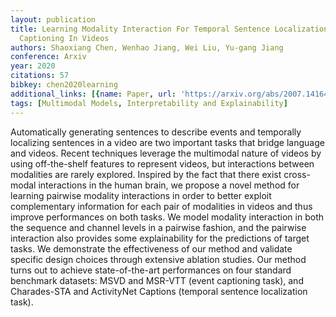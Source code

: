 ```yaml
---
layout: publication
title: Learning Modality Interaction For Temporal Sentence Localization And Event
  Captioning In Videos
authors: Shaoxiang Chen, Wenhao Jiang, Wei Liu, Yu-gang Jiang
conference: Arxiv
year: 2020
citations: 57
bibkey: chen2020learning
additional_links: [{name: Paper, url: 'https://arxiv.org/abs/2007.14164'}]
tags: [Multimodal Models, Interpretability and Explainability]
---
```

Automatically generating sentences to describe events and temporally
localizing sentences in a video are two important tasks that bridge language
and videos. Recent techniques leverage the multimodal nature of videos by using
off-the-shelf features to represent videos, but interactions between modalities
are rarely explored. Inspired by the fact that there exist cross-modal
interactions in the human brain, we propose a novel method for learning
pairwise modality interactions in order to better exploit complementary
information for each pair of modalities in videos and thus improve performances
on both tasks. We model modality interaction in both the sequence and channel
levels in a pairwise fashion, and the pairwise interaction also provides some
explainability for the predictions of target tasks. We demonstrate the
effectiveness of our method and validate specific design choices through
extensive ablation studies. Our method turns out to achieve state-of-the-art
performances on four standard benchmark datasets: MSVD and MSR-VTT (event
captioning task), and Charades-STA and ActivityNet Captions (temporal sentence
localization task).